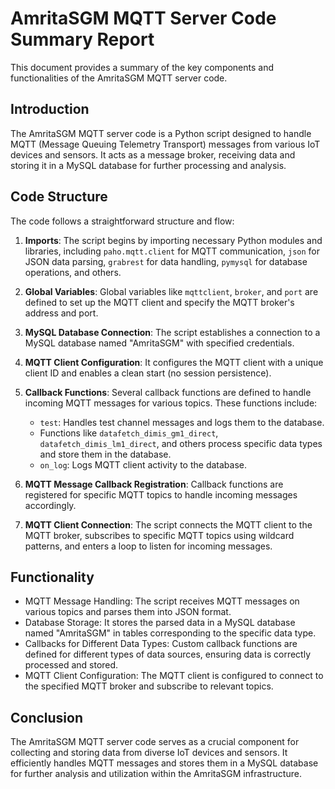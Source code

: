 # AmritaSGM MQTT Server Code Summary Report

This document provides a summary of the key components and functionalities of the AmritaSGM MQTT server code.

## Introduction
The AmritaSGM MQTT server code is a Python script designed to handle MQTT (Message Queuing Telemetry Transport) messages from various IoT devices and sensors. It acts as a message broker, receiving data and storing it in a MySQL database for further processing and analysis.

## Code Structure
The code follows a straightforward structure and flow:

1. **Imports**: The script begins by importing necessary Python modules and libraries, including `paho.mqtt.client` for MQTT communication, `json` for JSON data parsing, `grabrest` for data handling, `pymysql` for database operations, and others.

2. **Global Variables**: Global variables like `mqttclient`, `broker`, and `port` are defined to set up the MQTT client and specify the MQTT broker's address and port.

3. **MySQL Database Connection**: The script establishes a connection to a MySQL database named "AmritaSGM" with specified credentials.

4. **MQTT Client Configuration**: It configures the MQTT client with a unique client ID and enables a clean start (no session persistence).

5. **Callback Functions**: Several callback functions are defined to handle incoming MQTT messages for various topics. These functions include:
   - `test`: Handles test channel messages and logs them to the database.
   - Functions like `datafetch_dimis_gm1_direct`, `datafetch_dimis_lm1_direct`, and others process specific data types and store them in the database.
   - `on_log`: Logs MQTT client activity to the database.

6. **MQTT Message Callback Registration**: Callback functions are registered for specific MQTT topics to handle incoming messages accordingly.

7. **MQTT Client Connection**: The script connects the MQTT client to the MQTT broker, subscribes to specific MQTT topics using wildcard patterns, and enters a loop to listen for incoming messages.

## Functionality
- MQTT Message Handling: The script receives MQTT messages on various topics and parses them into JSON format.
- Database Storage: It stores the parsed data in a MySQL database named "AmritaSGM" in tables corresponding to the specific data type.
- Callbacks for Different Data Types: Custom callback functions are defined for different types of data sources, ensuring data is correctly processed and stored.
- MQTT Client Configuration: The MQTT client is configured to connect to the specified MQTT broker and subscribe to relevant topics.

## Conclusion
The AmritaSGM MQTT server code serves as a crucial component for collecting and storing data from diverse IoT devices and sensors. It efficiently handles MQTT messages and stores them in a MySQL database for further analysis and utilization within the AmritaSGM infrastructure.
